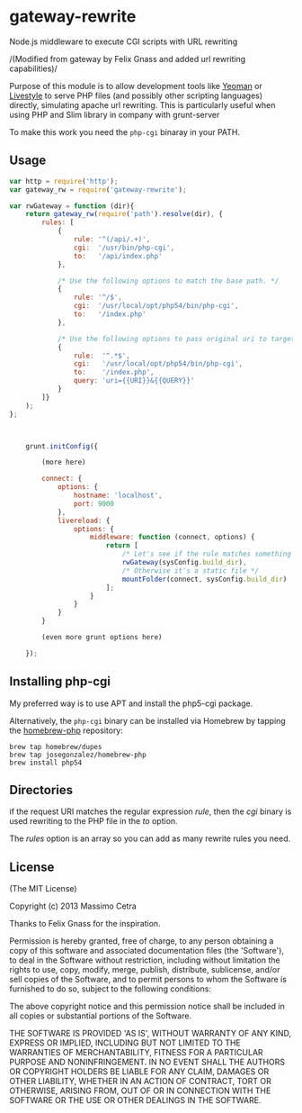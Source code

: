 gateway-rewrite
===============

Node.js middleware to execute CGI scripts with URL rewriting

/(Modified from gateway by Felix Gnass and added url rewriting capabilities)/

Purpose of this module is to allow development tools like
[Yeoman](http://yeoman.io) or [Livestyle](https://github.com/One-com/livestyle)
to serve PHP files (and possibly other scripting languages) directly, simulating apache url rewriting.
This is particularly useful when using PHP and Slim library in company with grunt-server


To make this work you need the `php-cgi` binaray in your PATH.

## Usage

```javascript
var http = require('http');
var gateway_rw = require('gateway-rewrite');

var rwGateway = function (dir){
    return gateway_rw(require('path').resolve(dir), {
        rules: [
            {
                rule: '^(/api/.+)',
                cgi:  '/usr/bin/php-cgi',
                to:   '/api/index.php'
            },

            /* Use the following options to match the base path. */
            {
                rule: '^/$',
                cgi:  '/usr/local/opt/php54/bin/php-cgi',
                to:   '/index.php'
            },

            /* Use the following options to pass original uri to target script. */
            {
                rule:  '^.*$',
                cgi:   '/usr/local/opt/php54/bin/php-cgi',
                to:    '/index.php',
                query: 'uri={{URI}}&{{QUERY}}'
            }
        ]}
    );
};



    grunt.initConfig({

        (more here)

        connect: {
            options: {
                hostname: 'localhost',
                port: 9000
            },
            livereload: {
                options: {
                    middleware: function (connect, options) {
                        return [
                            /* Let's see if the rule matches something to rewrite */
                            rwGateway(sysConfig.build_dir),
                            /* Otherwise it's a static file */
                            mountFolder(connect, sysConfig.build_dir)
                        ];
                    }
                }
            }
        }

        (even more grunt options here)

    });


```

## Installing php-cgi

My preferred way is to use APT and install the php5-cgi package.

Alternatively, the `php-cgi` binary can be installed via Homebrew by tapping the
[homebrew-php](https://github.com/josegonzalez/homebrew-php) repository:

    brew tap homebrew/dupes
    brew tap josegonzalez/homebrew-php
    brew install php54


## Directories

if the request URI matches the regular expression *rule*, then the *cgi* binary is used
rewriting to the PHP file in the *to* option.

The *rules* option is an array so you can add as many rewrite rules you need.

## License

(The MIT License)

Copyright (c) 2013 Massimo Cetra

Thanks to Felix Gnass for the inspiration.

Permission is hereby granted, free of charge, to any person obtaining
a copy of this software and associated documentation files (the
'Software'), to deal in the Software without restriction, including
without limitation the rights to use, copy, modify, merge, publish,
distribute, sublicense, and/or sell copies of the Software, and to
permit persons to whom the Software is furnished to do so, subject to
the following conditions:

The above copyright notice and this permission notice shall be
included in all copies or substantial portions of the Software.

THE SOFTWARE IS PROVIDED 'AS IS', WITHOUT WARRANTY OF ANY KIND,
EXPRESS OR IMPLIED, INCLUDING BUT NOT LIMITED TO THE WARRANTIES OF
MERCHANTABILITY, FITNESS FOR A PARTICULAR PURPOSE AND NONINFRINGEMENT.
IN NO EVENT SHALL THE AUTHORS OR COPYRIGHT HOLDERS BE LIABLE FOR ANY
CLAIM, DAMAGES OR OTHER LIABILITY, WHETHER IN AN ACTION OF CONTRACT,
TORT OR OTHERWISE, ARISING FROM, OUT OF OR IN CONNECTION WITH THE
SOFTWARE OR THE USE OR OTHER DEALINGS IN THE SOFTWARE.
